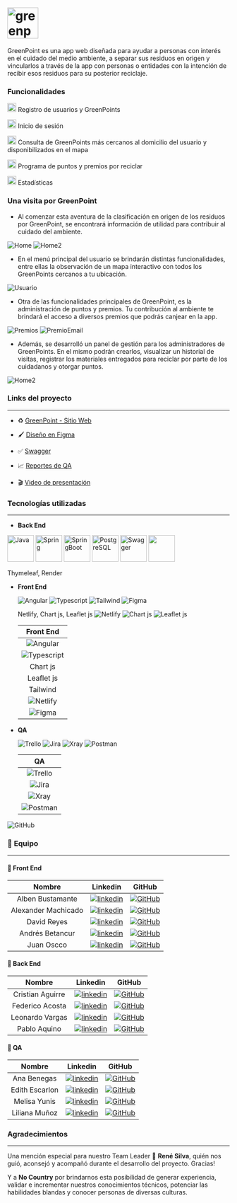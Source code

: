 

# <img src="https://res.cloudinary.com/drm1nkbxu/image/upload/v1708718823/Fotos/bq9s2qlhy1q9cdg5q6un.png" alt="greenpoint"  height=70 align="center"/>


GreenPoint es una app web diseñada para ayudar a personas con interés en el cuidado del medio ambiente, a separar sus residuos en origen y vincularlos a través de la app con personas o entidades con la intención de recibir esos residuos para su posterior reciclaje.

### **Funcionalidades**
<img src="https://res.cloudinary.com/drm1nkbxu/image/upload/v1708718776/Fotos/rbixha9otawtlboiuyqc.png" alt="greenpoint"  height=20 /> Registro de usuarios y GreenPoints
 
<img src="https://res.cloudinary.com/drm1nkbxu/image/upload/v1708718776/Fotos/rbixha9otawtlboiuyqc.png" alt="greenpoint"  height=20 /> Inicio de sesión

<img src="https://res.cloudinary.com/drm1nkbxu/image/upload/v1708718776/Fotos/rbixha9otawtlboiuyqc.png" alt="greenpoint"  height=20 /> Consulta de GreenPoints más cercanos al domicilio del usuario y disponibilizados en el mapa

<img src="https://res.cloudinary.com/drm1nkbxu/image/upload/v1708718776/Fotos/rbixha9otawtlboiuyqc.png" alt="greenpoint"  height=20 /> Programa de puntos y premios por reciclar

<img src="https://res.cloudinary.com/drm1nkbxu/image/upload/v1708718776/Fotos/rbixha9otawtlboiuyqc.png" alt="greenpoint"  height=20 /> Estadísticas

### **Una visita por GreenPoint**

- Al comenzar esta aventura de la clasificación en origen de los residuos por GreenPoint, se encontrará información de utilidad para contribuir al cuidado del ambiente.

![Home](https://images-ext-2.discordapp.net/external/BGUOxNg3SznDAnH0nsPGguOgAP6XdvtPmo2ILGWsNw0/https/res.cloudinary.com/drm1nkbxu/image/upload/v1709905853/Fotos/home_gyddmz.png?format=webp&quality=lossless&width=347&height=393) ![Home2](https://images-ext-1.discordapp.net/external/n3nDNtAoNtP9WWS2ZrWAksTKQ7k9JtzedrbmixZg6y4/https/res.cloudinary.com/drm1nkbxu/image/upload/v1709905876/Fotos/home2_brejy6.png?format=webp&quality=lossless&width=392&height=393) 


- En el menú principal del usuario se brindarán distintas funcionalidades, entre ellas la observación de un mapa interactivo con todos los GreenPoints cercanos a tu ubicación.
  
![Usuario](https://images-ext-1.discordapp.net/external/qTiXIj_j7ZSKdqd5rwvEJNvkfatmdcVo1pfXYL40rDg/https/res.cloudinary.com/drm1nkbxu/image/upload/v1709905901/Fotos/image_p3rhlt.png?format=webp&quality=lossless&width=527&height=393)


- Otra de las funcionalidades principales de GreenPoint, es la administración de puntos y premios. Tu contribución al ambiente te brindará el acceso a diversos premios que podrás canjear en la app.

![Premios](https://images-ext-2.discordapp.net/external/lHZC4z6xjcd-byNPmlfkYgJa68dAoGzQ8lh3xW9rnUQ/https/res.cloudinary.com/drm1nkbxu/image/upload/v1709905723/Fotos/dasboard_bwpzhc.png?format=webp&quality=lossless&width=535&height=393) 
![PremioEmail](https://media.discordapp.net/attachments/1204050961585406032/1215657970613100564/image.png?ex=65fd8cb6&is=65eb17b6&hm=609a5046413dff06b7c57fdb35798035297a5510de199c9543e78be06553bda1&=&format=webp&quality=lossless&width=347&height=393) 


- Además, se desarrolló un panel de gestión para los administradores de GreenPoints. En el mismo podrán crearlos, visualizar un historial de visitas, registrar los materiales entregados para reciclar por parte de los cuidadanos y otorgar puntos.

![Home2](https://images-ext-1.discordapp.net/external/W4sxE4F1NljkypZceH8vnKBxERbY7gLjg1H3JIrHWTg/https/res.cloudinary.com/drm1nkbxu/image/upload/v1709905805/Fotos/dasboard2_nbfz8t.png?format=webp&quality=lossless&width=535&height=393) 



### **Links del proyecto**

***

 +  ♻️ [GreenPoint - Sitio Web](https://site-ecoapp.netlify.app/home)

 +  🖌 [Diseño en Figma](https://www.figma.com/file/As3NIUoInScW0XQX4tkUa5/GreenPoint-s13-10-M-Java?type=design&node-id=0%3A1&mode=design&t=3UbTV2mSEOfQCBPI-1)

 +  ✅ [Swagger](https://s13-10-m-java.onrender.com/swagger-ui/index.html)

 +  📈 [Reportes de QA](https://drive.google.com/drive/folders/1QvESAGD0fjDap6YM8AUZP-zjK3S0EMjr?authuser=0)

 +  🎬 [Video de presentación](https://www.canva.com/design/DAF-Rciv4bM/3_RpxwPIS5qLRlbY6hj1iw/watch?utm_content=DAF-Rciv4bM&utm_campaign=designshare&utm_medium=link&utm_source=editor)


### **Tecnologías utilizadas**

***
- **Back End**

<img src="https://user-images.githubusercontent.com/25181517/117201156-9a724800-adec-11eb-9a9d-3cd0f67da4bc.png" alt="Java"  height=60 /> <img src="https://user-images.githubusercontent.com/25181517/117201470-f6d56780-adec-11eb-8f7c-e70e376cfd07.png" alt="Spring"  height=60 /> <img src="https://user-images.githubusercontent.com/25181517/183891303-41f257f8-6b3d-487c-aa56-c497b880d0fb.png" alt="SpringBoot"  height=60 /> <img src="https://user-images.githubusercontent.com/25181517/117208740-bfb78400-adf5-11eb-97bb-09072b6bedfc.png" alt="PostgreSQL"  height=60 /> <img src="https://user-images.githubusercontent.com/25181517/186711335-a3729606-5a78-4496-9a36-06efcc74f800.png" alt="Swagger"  height=60 />
<img src="" alt=""  height=60 />

  Thymeleaf, Render




 - **Front End**
   
    ![Angular](https://user-images.githubusercontent.com/25181517/183890595-779a7e64-3f43-4634-bad2-eceef4e80268.png)
    ![Typescript](https://user-images.githubusercontent.com/25181517/183890598-19a0ac2d-e88a-4005-a8df-1ee36782fde1.png)
    ![Tailwind](https://user-images.githubusercontent.com/25181517/202896760-337261ed-ee92-4979-84c4-d4b829c7355d.png)
    ![Figma](https://user-images.githubusercontent.com/25181517/189715289-df3ee512-6eca-463f-a0f4-c10d94a06b2f.png)
   
    Netlify, Chart js, Leaflet js
    ![Netlify]()
    ![Chart js]()
    ![Leaflet js]()
    
   | **Front End** | 
   | :---:         |
   | ![Angular](https://github.com/No-Country/s13-10-m-java/assets/150487299/05c1cab1-a650-421b-9454-e5dabfe8087c)| 
   ![Typescript](https://github.com/No-Country/s13-10-m-java/assets/150487299/6276708c-482b-4561-9541-0a67dd851ba3)| 
    Chart js | 
    Leaflet js | 
    Tailwind |
    ![Netlify](https://github.com/No-Country/s13-10-m-java/assets/150487299/c3c85889-47d8-46c0-9458-fba0c4c1c12f)|
    ![Figma](https://github.com/No-Country/s13-10-m-java/assets/150487299/0132f283-2544-4a25-8515-e29d15da3b3a)|

 - **QA**

   ![Trello]()
   ![Jira](https://user-images.githubusercontent.com/25181517/183912952-83784e94-629d-4c34-a961-ae2ae795b662.png)
   ![Xray]()
   ![Postman](https://user-images.githubusercontent.com/25181517/192109061-e138ca71-337c-4019-8d42-4792fdaa7128.png)

  
   | **QA** | 
   | :---:         |    
   |![Trello](https://github.com/No-Country/s13-10-m-java/assets/150487299/054017b8-a024-4a4d-80bb-f6c30b0d5eda) | 
   ![Jira](https://github.com/No-Country/s13-10-m-java/assets/150487299/321a1f85-5e7c-48b9-bc7e-045af847860e) |
   ![Xray](https://github.com/No-Country/s13-10-m-java/assets/150487299/076e764e-f789-4787-ac06-0445905f2058)|
   ![Postman](https://github.com/No-Country/s13-10-m-java/assets/150487299/909f2f7e-a0da-4b15-8dff-7935933eb175 "Postman")|

![GitHub](https://user-images.githubusercontent.com/25181517/192108374-8da61ba1-99ec-41d7-80b8-fb2f7c0a4948.png)


### 🚀 **Equipo**

***

#### 📌 Front End  

| Nombre | Linkedin | GitHub |
| :---:         |     :---:      |          :---: |
| Alben Bustamante |[![linkedin](https://img.shields.io/badge/linkedin-0A66C2?style=for-the-badge&logo=linkedin&logoColor=white)](https://www.linkedin.com/in/alben-bustamante/)   |[![GitHub](https://img.shields.io/badge/github-%23121011.svg?&style=for-the-badge&logo=github&logoColor=white)](https://github.com/albenbustamante) |
| Alexander Machicado |[![linkedin](https://img.shields.io/badge/linkedin-0A66C2?style=for-the-badge&logo=linkedin&logoColor=white)](https://www.linkedin.com/in/machicadogomezalexander/)   | [![GitHub](https://img.shields.io/badge/github-%23121011.svg?&style=for-the-badge&logo=github&logoColor=white)](https://github.com/dexametasona) |
| David Reyes |[![linkedin](https://img.shields.io/badge/linkedin-0A66C2?style=for-the-badge&logo=linkedin&logoColor=white)](http://linkedin.com/in/davidirs/)   | [![GitHub](https://img.shields.io/badge/github-%23121011.svg?&style=for-the-badge&logo=github&logoColor=white)](https://github.com/davidirs) |
| Andrés Betancur |[![linkedin](https://img.shields.io/badge/linkedin-0A66C2?style=for-the-badge&logo=linkedin&logoColor=white)](https://www.linkedin.com/in/felix-andres-betancur-9389ab1a5/)   | [![GitHub](https://img.shields.io/badge/github-%23121011.svg?&style=for-the-badge&logo=github&logoColor=white)](https://github.com/swatColombia)|
| Juan Oscco |[![linkedin](https://img.shields.io/badge/linkedin-0A66C2?style=for-the-badge&logo=linkedin&logoColor=white)](https://www.linkedin.com/in/juanoscco)   | [![GitHub](https://img.shields.io/badge/github-%23121011.svg?&style=for-the-badge&logo=github&logoColor=white)](https://github.com/jcom-dev) |


#### 📌 Back End  

| Nombre | Linkedin | GitHub |
| :---:         |     :---:      |          :---: |
| Cristian Aguirre |[![linkedin](https://img.shields.io/badge/linkedin-0A66C2?style=for-the-badge&logo=linkedin&logoColor=white)](https://www.linkedin.com/in/aguirre-cristian/)   | [![GitHub](https://img.shields.io/badge/github-%23121011.svg?&style=for-the-badge&logo=github&logoColor=white)](https://github.com/Cristianaaguirre) |
| Federico Acosta |[![linkedin](https://img.shields.io/badge/linkedin-0A66C2?style=for-the-badge&logo=linkedin&logoColor=white)](https://www.linkedin.com/)   | [![GitHub](https://img.shields.io/badge/github-%23121011.svg?&style=for-the-badge&logo=github&logoColor=white)](https://github.com/fede-acos)  |
| Leonardo Vargas |[![linkedin](https://img.shields.io/badge/linkedin-0A66C2?style=for-the-badge&logo=linkedin&logoColor=white)](https://www.linkedin.com/in/leonardo-vargas1/)   | [![GitHub](https://img.shields.io/badge/github-%23121011.svg?&style=for-the-badge&logo=github&logoColor=white)](https://github.com/leonardofvp) |
| Pablo Aquino  |[![linkedin](https://img.shields.io/badge/linkedin-0A66C2?style=for-the-badge&logo=linkedin&logoColor=white)](https://www.linkedin.com/in/jpabloaquino/)   | [![GitHub](https://img.shields.io/badge/github-%23121011.svg?&style=for-the-badge&logo=github&logoColor=white)](https://github.com/webDevCod)|

#### 📌 QA 

| Nombre | Linkedin | GitHub |
| :---:         |     :---:      |          :---: |
| Ana Benegas |[![linkedin](https://img.shields.io/badge/linkedin-0A66C2?style=for-the-badge&logo=linkedin&logoColor=white)](https://www.linkedin.com/in/ana-benegas/)   | [![GitHub](https://img.shields.io/badge/github-%23121011.svg?&style=for-the-badge&logo=github&logoColor=white)](https://github.com/annestesia/)  |
| Edith Escarlon |[![linkedin](https://img.shields.io/badge/linkedin-0A66C2?style=for-the-badge&logo=linkedin&logoColor=white)](https://www.linkedin.com/in/editheugeniaescarlon)   | [![GitHub](https://img.shields.io/badge/github-%23121011.svg?&style=for-the-badge&logo=github&logoColor=white)](https://github.com/editheugenia)  |
| Melisa Yunis |[![linkedin](https://img.shields.io/badge/linkedin-0A66C2?style=for-the-badge&logo=linkedin&logoColor=white)](https://www.linkedin.com/in/melisa-yunis/)   | [![GitHub](https://img.shields.io/badge/github-%23121011.svg?&style=for-the-badge&logo=github&logoColor=white)](https://github.com/melisayunis) |
| Liliana Muñoz  |[![linkedin](https://img.shields.io/badge/linkedin-0A66C2?style=for-the-badge&logo=linkedin&logoColor=white)](https://www.linkedin.com/in/lilianamunoz331/)   | [![GitHub](https://img.shields.io/badge/github-%23121011.svg?&style=for-the-badge&logo=github&logoColor=white)](https://github.com/liliana331)|


### **Agradecimientos**

***

Una mención especial para nuestro Team Leader 🚀 **René Silva**, quién nos guió, aconsejó y acompañó durante el desarrollo del proyecto. Gracias!

Y a **No Country** por brindarnos esta posibilidad de generar experiencia, validar e incrementar nuestros conocimientos técnicos, potenciar las habilidades blandas y conocer personas de diversas culturas.

